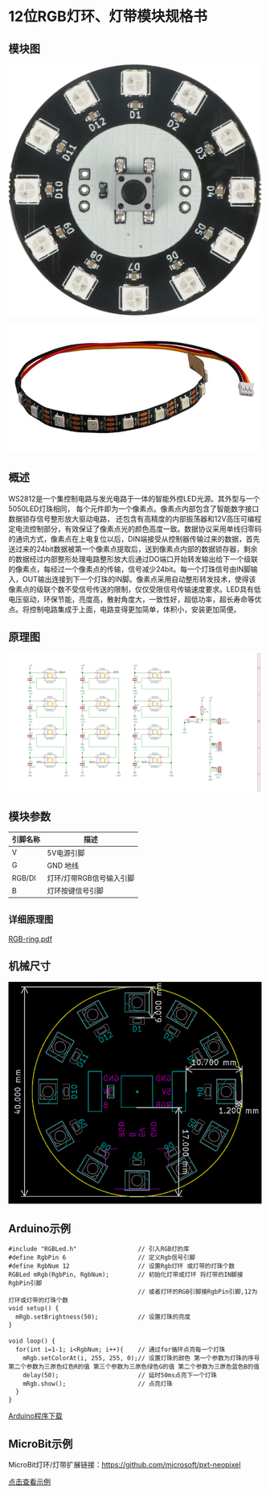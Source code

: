 # 12位RGB灯环、灯带模块规格书

## 模块图

![灯环](12-bit_RGB_lamp_ring/RGB_light_ring.png)

![灯带](./12-bit_RGB_lamp_ring/Light_belt.jpg)

## 概述

​        WS2812是一个集控制电路与发光电路于一体的智能外控LED光源。其外型与一个5050LED灯珠相同， 每个元件即为一个像素点。像素点内部包含了智能数字接口数据锁存信号整形放大驱动电路， 还包含有高精度的内部振荡器和12V高压可编程定电流控制部分，有效保证了像素点光的颜色高度一致。数据协议采用单线归零码的通讯方式，像素点在上电复位以后，DIN端接受从控制器传输过来的数据，首先送过来的24bit数据被第一个像素点提取后，送到像素点内部的数据锁存器，剩余的数据经过内部整形处理电路整形放大后通过DO端口开始转发输出给下一个级联的像素点，每经过一个像素点的传输，信号减少24bit。每一个灯珠信号由IN脚输入，OUT输出连接到下一个灯珠的IN脚。像素点采用自动整形转发技术，使得该像素点的级联个数不受信号传送的限制，仅仅受限信号传输速度要求。LED具有低电压驱动，环保节能，亮度高，散射角度大，一致性好，超低功率，超长寿命等优点。将控制电路集成于上面，电路变得更加简单，体积小，安装更加简便。

## 原理图

![1](12-bit_RGB_lamp_ring/1.png)

## 模块参数

| 引脚名称 | 描述                     |
| -------- | ------------------------ |
| V        | 5V电源引脚               |
| G        | GND 地线                 |
| RGB/DI   | 灯环/灯带RGB信号输入引脚 |
| B        | 灯环按键信号引脚         |

## `详细原理图`

 [RGB-ring.pdf](12-bit_RGB_lamp_ring/RGB-ring.pdf) 

## 机械尺寸

![6](12-bit_RGB_lamp_ring/6.png)

## Arduino示例
```
#include "RGBLed.h"                 // 引入RGB灯的库
#define RgbPin 6                    // 定义Rgb信号引脚
#define RgbNum 12                   // 设置Rgb灯环 或灯带的灯珠个数
RGBLed mRgb(RgbPin, RgbNum);        // 初始化灯带或灯环 将灯带的IN脚接RgbPin引脚
                                    // 或者灯环的RGB引脚接RgbPin引脚,12为灯环或灯带的灯珠个数
void setup() {
  mRgb.setBrightness(50);           // 设置灯珠的亮度
}

void loop() {
  for(int i=1-1; i<RgbNum; i++){    // 通过for循环点亮每一个灯珠
    mRgb.setColorAt(i, 255, 255, 0);// 设置灯珠的颜色 第一个参数为灯珠的序号 第二个参数为三原色红色R的值 第三个参数为三原色绿色G的值 第二个参数为三原色蓝色B的值
    delay(50);                      // 延时50ms点亮下一个灯珠
    mRgb.show();                    // 点亮灯珠
  }
}
```

[Arduino程序下载](./12-bit_RGB_lamp_ring/WS2812B.zip)

## MicroBit示例

MicroBit灯环/灯带扩展链接：https://github.com/microsoft/pxt-neopixel

[点击查看示例](https://makecode.microbit.org/_ETYcpDRmPdFt)